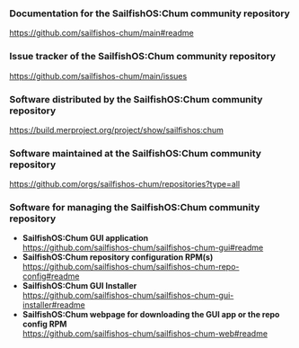 ### Documentation for the SailfishOS:Chum community repository
https://github.com/sailfishos-chum/main#readme

### Issue tracker of the SailfishOS:Chum community repository
https://github.com/sailfishos-chum/main/issues

### Software distributed by the SailfishOS:Chum community repository
https://build.merproject.org/project/show/sailfishos:chum

### Software maintained at the SailfishOS:Chum community repository
https://github.com/orgs/sailfishos-chum/repositories?type=all

### Software for managing the SailfishOS:Chum community repository
* **SailfishOS:Chum GUI application**<br />
  https://github.com/sailfishos-chum/sailfishos-chum-gui#readme
* **SailfishOS:Chum repository configuration RPM(s)**<br />
  https://github.com/sailfishos-chum/sailfishos-chum-repo-config#readme
* **SailfishOS:Chum GUI Installer**<br />
  https://github.com/sailfishos-chum/sailfishos-chum-gui-installer#readme
* **SailfishOS:Chum webpage for downloading the GUI app or the repo config RPM**<br />
  https://github.com/sailfishos-chum/sailfishos-chum-web#readme
